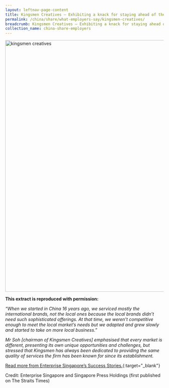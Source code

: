 ```yaml
---
layout: leftnav-page-content
title: Kingsmen Creatives – Exhibiting a knack for staying ahead of the curve
permalink: /china/share/what-employers-say/kingsmen-creatives/
breadcrumb: Kingsmen Creatives – Exhibiting a knack for staying ahead of the curve
collection_name: china-share-employers
---
```


<img src="\images\china-employers\kingsmen-creatives.jpg" alt="kingsmen creatives" style="width:800px;" />

**This extract is reproduced with permission:**

*“When we started in China 16 years ago, we serviced mostly the international brands, not the local ones because the local brands didn’t need such sophisticated offerings. At that time, we weren’t competitive enough to meet the local market’s needs but we adapted and grew slowly and started to take on more local business.”*

*Mr Soh [chairman of Kingsmen Creatives] emphasised that every market is different, presenting its own unique opportunities and challenges, but stressed that Kingsmen has always been dedicated to providing the same quality of services the firm has been known for since its establishment.*

[Read more from Enterprise Singapore’s Success Stories.](https://ie.enterprisesg.gov.sg/Venture-Overseas/Browse-By-Market/Asia-Pacific/China/Success-Stories/cs/Success-Stories/Exhibiting-a-knack-for-staying-ahead-of-the-curve){:target="_blank"}

Credit: Enterprise Singapore and Singapore Press Holdings (first published on The Straits Times)
